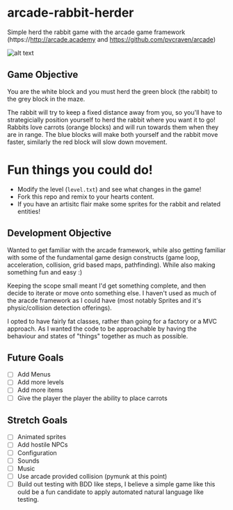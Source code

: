 # arcade-rabbit-herder
Simple herd the rabbit game with the arcade game framework (https://http://arcade.academy and https://github.com/pvcraven/arcade)

![alt text](https://raw.githubusercontent.com/ryancollingwood/arcade-rabbit-herder/master/static/preview.gif "Rabbit Herder Preview")

## Game Objective

You are the white block and you must herd the green block (the rabbit) to the grey block in the maze.

The rabbit will try to keep a fixed distance away from you, so you'll have to strategicially position yourself to herd the rabbit where you want it to go! Rabbits love carrots (orange blocks) and will run towards them when they are in range.
The blue blocks will make both yourself and the rabbit move faster, similarly the red block will slow down movement.

# Fun things you could do!
- Modify the level (`level.txt`) and see what changes in the game!
- Fork this repo and remix to your hearts content.
- If you have an artisitc flair make some sprites for the rabbit and related entities!

## Development Objective

Wanted to get familiar with the arcade framework, while also getting familiar with some of the fundamental game design constructs (game loop, acceleration, collision, grid based maps, pathfinding).
While also making something fun and easy :)

Keeping the scope small meant I'd get something complete, and then decide to iterate or move onto something else. I haven't used as much of the aracde framework as I could have (most notably Sprites and it's physic/collision detection offerings).

I opted to have fairly fat classes, rather than going for a factory or a MVC approach. As I wanted the code to be approachable by having the behaviour and states of "things" together as much as possible.

## Future Goals
- [ ] Add Menus
- [ ] Add more levels
- [ ] Add more items
- [ ] Give the player the player the ability to place carrots

## Stretch Goals
- [ ] Animated sprites 
- [ ] Add hostile NPCs
- [ ] Configuration
- [ ] Sounds
- [ ] Music
- [ ] Use arcade provided collision (pymunk at this point)
- [ ] Build out testing with BDD like steps, I believe a simple game like this ould be a fun candidate to apply automated natural language like testing.
